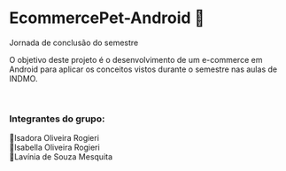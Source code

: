 # EcommercePet-Android 🐾

Jornada de conclusão do semestre

O objetivo deste projeto é o desenvolvimento de um e-commerce em Android para aplicar os conceitos vistos durante o semestre nas aulas de INDMO.

 <br>

### Integrantes do grupo: <br>
💜Isadora Oliveira Rogieri <br>
💜Isabella Oliveira Rogieri <br>
💜Lavínia de Souza Mesquita <br>
